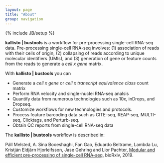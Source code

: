 ```yaml
---
layout: page
title: "About"
group: navigation
---
```


{% include JB/setup %}

**kallisto &#124; bustools** is a workflow for pre-processing single-cell RNA-seq data. Pre-processing single-cell RNA-seq involves: (1) association of reads with their cells of origin, (2) collapsing of reads according to unique molecular identifiers (UMIs), and (3) generation of gene or feature counts from the reads to generate a _cell x gene_ matrix.

With **kallisto &#124; bustools** you can 
* Generate a _cell x gene_ or _cell x transcript equivalence class_ count matrix
* Perform RNA velocity and single-nuclei RNA-seq analsis
* Quantify data from numerous technologies such as 10x, inDrops, and Dropseq.
* Customize workflows for new technologies and protocols.
* Process feature barcoding data such as CITE-seq, REAP-seq, MULTI-seq, Clicktags, and Perturb-seq.
* Obtain QC reports from single-cell RNA-seq data

The **kallisto &#124; bustools** workflow is described in:

Páll Melsted, A. Sina Booeshaghi, Fan Gao, Eduardo Beltrame, Lambda Lu, Kristján Eldjárn Hjorleifsson, Jase Gehring and Lior Pachter, [Modular and efficient pre-processing of single-cell RNA-seq](https://www.biorxiv.org/content/10.1101/673285v2), bioRxiv, 2019.
